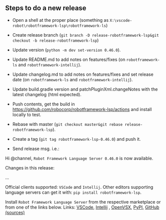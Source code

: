 
Steps to do a new release
---------------------------

- Open a shell at the proper place (something as `X:\vscode-robot\robotframework-lsp\robotframework-ls`)

- Create release branch (`git branch -D release-robotframework-lsp&git checkout -b release-robotframework-lsp`)

- Update version (`python -m dev set-version 0.46.0`).

- Update README.md to add notes on features/fixes (on `robotframework-ls` and `robotframework-intellij`).

- Update changelog.md to add notes on features/fixes and set release date (on `robotframework-ls` and `robotframework-intellij`).

- Update build.gradle version and patchPluginXml.changeNotes with the latest changelog (html expected).

- Push contents, get the build in https://github.com/robocorp/robotframework-lsp/actions and install locally to test.

- Rebase with master (`git checkout master&git rebase release-robotframework-lsp`).

- Create a tag (`git tag robotframework-lsp-0.46.0`) and push it.

- Send release msg. i.e.:

Hi @channel, `Robot Framework Language Server 0.46.0` is now available.

Changes in this release:

...

Official clients supported: `VSCode` and `Intellij`.
Other editors supporting language servers can get it with: `pip install robotframework-lsp`.

Install `Robot Framework Language Server` from the respective marketplace or from one of the links below.
Links: [VSCode](https://marketplace.visualstudio.com/items?itemName=robocorp.robotframework-lsp), [Intellij](https://plugins.jetbrains.com/plugin/16086-robot-framework-language-server/versions/stable/) , [OpenVSX](https://open-vsx.org/extension/robocorp/robotframework-lsp), [PyPI](https://pypi.org/project/robotframework-lsp/), [GitHub (sources)](https://github.com/robocorp/robotframework-lsp/tree/master/robotframework-ls)